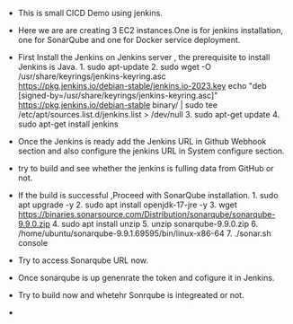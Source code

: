 * This is small CICD Demo using jenkins.
* Here we are are creating 3 EC2 instances.One is for jenkins installation, one for SonarQube and one for Docker service deployment.
* First Install the Jenkins on Jenkins server , the  prerequisite to install Jenkins is Java.
       1. sudo apt-update
       2. sudo wget -O /usr/share/keyrings/jenkins-keyring.asc \
          https://pkg.jenkins.io/debian-stable/jenkins.io-2023.key
          echo "deb [signed-by=/usr/share/keyrings/jenkins-keyring.asc]" \
          https://pkg.jenkins.io/debian-stable binary/ | sudo tee \
          /etc/apt/sources.list.d/jenkins.list > /dev/null
       3. sudo apt-get update
       4. sudo apt-get install jenkins

* Once the Jenkins is ready add the Jenkins URL in Github Webhook section and also configure the jenkins URL in System configure section.
* try to build and see whether the jenkins is fulling data from GitHub or not.
* If the build is successful ,Proceed with SonarQube installation.
        1. sudo apt upgrade -y
        2. sudo apt install openjdk-17-jre -y
        3. wget https://binaries.sonarsource.com/Distribution/sonarqube/sonarqube-9.9.0.zip
        4. sudo apt install unzip
        5. unzip sonarqube-9.9.0.zip
        6. /home/ubuntu/sonarqube-9.9.1.69595/bin/linux-x86-64
        7. ./sonar.sh console
* Try to access Sonarqube URL now.
* Once sonarqube is up genenrate the token and cofigure it in Jenkins.
* Try to build now and whetehr Sonrqube is integreated or not.
* 
